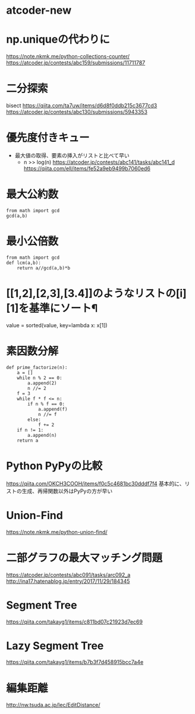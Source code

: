 # atcoder-new

# np.uniqueの代わりに
https://note.nkmk.me/python-collections-counter/
https://atcoder.jp/contests/abc159/submissions/11711787

# 二分探索
bisect
https://qiita.com/ta7uw/items/d6d8f0ddb215c3677cd3
https://atcoder.jp/contests/abc130/submissions/5943353

# 優先度付きキュー
- 最大値の取得、要素の挿入がリストと比べて早い
  - n >> log(n)
https://atcoder.jp/contests/abc141/tasks/abc141_d
https://qiita.com/ell/items/fe52a9eb9499b7060ed6

# 最大公約数
```
from math import gcd
gcd(a,b)
```

# 最小公倍数
```
from math import gcd
def lcm(a,b):
    return a//gcd(a,b)*b
```

# [[1,2],[2,3],[3.4]]のようなリストの[i][1]を基準にソート¶
value = sorted(value, key=lambda x: x[1])

# 素因数分解
```
def prime_factorize(n):
    a = []
    while n % 2 == 0:
        a.append(2)
        n //= 2
    f = 3
    while f * f <= n:
        if n % f == 0:
            a.append(f)
            n //= f
        else:
            f += 2
    if n != 1:
        a.append(n)
    return a
```


# Python PyPyの比較
https://qiita.com/OKCH3COOH/items/f0c5c4681bc30dddf7f4
基本的に、リストの生成、再帰関数以外はPyPyの方が早い

# Union-Find
https://note.nkmk.me/python-union-find/

# 二部グラフの最大マッチング問題
https://atcoder.jp/contests/abc091/tasks/arc092_a
http://ina17.hatenablog.jp/entry/2017/11/29/184345

# Segment Tree
https://qiita.com/takayg1/items/c811bd07c21923d7ec69

# Lazy Segment Tree
https://qiita.com/takayg1/items/b7b3f7d458915bcc7a4e


# 編集距離
http://nw.tsuda.ac.jp/lec/EditDistance/